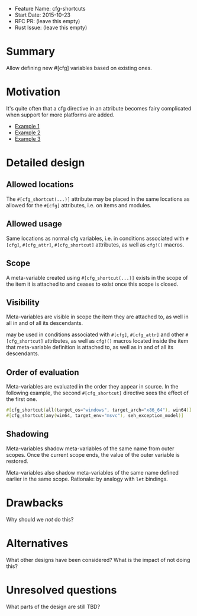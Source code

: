 - Feature Name: cfg-shortcuts
- Start Date: 2015-10-23
- RFC PR: (leave this empty)
- Rust Issue: (leave this empty)

# Summary
[summary]: #summary

Allow defining new #[cfg] variables based on existing ones.

# Motivation
[motivation]: #motivation

It's quite often that a cfg directive in an attribute becomes fairy complicated when support for more platforms are added. 

- [Example 1](https://github.com/rust-lang/rust/blob/d689182e5d271f76604c951b6004546a3a7f0c0c/src/libstd/sys/common/unwind/gcc.rs#L77)
- [Example 2](https://github.com/rust-lang/rust/blob/d689182e5d271f76604c951b6004546a3a7f0c0c/src/liballoc_jemalloc/lib.rs#L37)
- [Example 3](https://github.com/rust-lang/rust/blob/d689182e5d271f76604c951b6004546a3a7f0c0c/src/libstd/sys/common/unwind/mod.rs#L80)

# Detailed design
[design]: #detailed-design

## Allowed locations

The `#[cfg_shortcut(...)]`  attribute may be placed in the same locations as allowed for the `#[cfg]` attributes, i.e. on items and modules.

## Allowed usage

Same locations as normal cfg variables, i.e. in conditions associated with `#[cfg]`, `#[cfg_attr]`, `#[cfg_shortcut]` attributes, as well as `cfg!()` macros.

## Scope

A meta-variable created using `#[cfg_shortcut(...)]` exists in the scope of the item it is attached to and ceases to exist once this scope is closed.

## Visibility

Meta-variables are visible in scope the item they are attached to, as well in all in and of all its descendants.

may be used in conditions associated with `#[cfg]`, `#[cfg_attr]` and other `#[cfg_shortcut]` attributes, as well as `cfg!()` macros located inside the item that meta-variable definition is attached to, as well as in and of all its descendants.

## Order of evaluation

Meta-variables are evaluated in the order they appear in source.  In the following example, the second `#[cfg_shortcut]` directive sees the effect of the first one.
```rust
#[cfg_shortcut(all(target_os="windows", target_arch="x86_64"), win64)]
#[cfg_shortcut(any(win64, target_env="msvc"), seh_exception_model)]
```
## Shadowing

Meta-variables shadow meta-variables of the same name from outer scopes.  Once the current scope ends, the value of the outer variable is restored.

Meta-variables also shadow meta-variables of the same name defined earlier in the same scope.
Rationale: by analogy with `let` bindings.

# Drawbacks
[drawbacks]: #drawbacks

Why should we *not* do this?

# Alternatives
[alternatives]: #alternatives

What other designs have been considered? What is the impact of not doing this?

# Unresolved questions
[unresolved]: #unresolved-questions

What parts of the design are still TBD?
